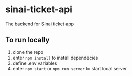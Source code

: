 # sinai-ticket-api
The backend for Sinai ticket app

## To run locally
1. clone the repo
2. enter `npm install` to install dependecies
3. define .env variables
4. enter `npm start` or `npm run server` to start local server
